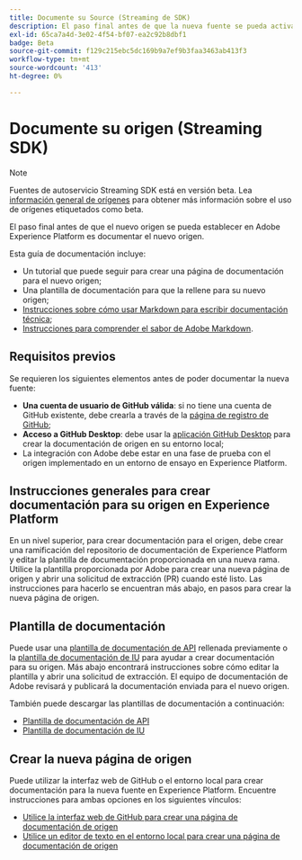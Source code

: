 ```yaml
---
title: Documente su Source (Streaming de SDK)
description: El paso final antes de que la nueva fuente se pueda activar en Adobe Experience Platform es documentar la nueva fuente.
exl-id: 65ca7a4d-3e02-4f54-bf07-ea2c92b8dbf1
badge: Beta
source-git-commit: f129c215ebc5dc169b9a7ef9b3faa3463ab413f3
workflow-type: tm+mt
source-wordcount: '413'
ht-degree: 0%

---
```


# Documente su origen (Streaming SDK)

>[!NOTE]
>
>Fuentes de autoservicio Streaming SDK está en versión beta. Lea [información general de orígenes](../../home.md#terms-and-conditions) para obtener más información sobre el uso de orígenes etiquetados como beta.

El paso final antes de que el nuevo origen se pueda establecer en Adobe Experience Platform es documentar el nuevo origen.

Esta guía de documentación incluye:

* Un tutorial que puede seguir para crear una página de documentación para el nuevo origen;
* Una plantilla de documentación para que la rellene para su nuevo origen;
* [Instrucciones sobre cómo usar Markdown para escribir documentación técnica](https://experienceleague.adobe.com/docs/contributor/contributor-guide/writing-essentials/markdown.html);
* [Instrucciones para comprender el sabor de Adobe Markdown](https://experienceleague.adobe.com/docs/contributor/contributor-guide/writing-essentials/markdown.html#custom-markdown-extensions).

## Requisitos previos

Se requieren los siguientes elementos antes de poder documentar la nueva fuente:

* **Una cuenta de usuario de GitHub válida**: si no tiene una cuenta de GitHub existente, debe crearla a través de la [página de registro de GitHub](https://github.com/);
* **Acceso a GitHub Desktop**: debe usar la [aplicación GitHub Desktop](https://desktop.github.com/) para crear la documentación de origen en su entorno local;
* La integración con Adobe debe estar en una fase de prueba con el origen implementado en un entorno de ensayo en Experience Platform.

## Instrucciones generales para crear documentación para su origen en Experience Platform

En un nivel superior, para crear documentación para el origen, debe crear una ramificación del repositorio de documentación de Experience Platform y editar la plantilla de documentación proporcionada en una nueva rama. Utilice la plantilla proporcionada por Adobe para crear una nueva página de origen y abrir una solicitud de extracción (PR) cuando esté listo. Las instrucciones para hacerlo se encuentran más abajo, en pasos para crear la nueva página de origen.

## Plantilla de documentación

Puede usar una [plantilla de documentación de API](streaming-template-api.md) rellenada previamente o la [plantilla de documentación de IU](streaming-template-ui.md) para ayudar a crear documentación para su origen. Más abajo encontrará instrucciones sobre cómo editar la plantilla y abrir una solicitud de extracción. El equipo de documentación de Adobe revisará y publicará la documentación enviada para el nuevo origen.

También puede descargar las plantillas de documentación a continuación:

* [Plantilla de documentación de API](../assets/streaming/streaming-template-api.zip)
* [Plantilla de documentación de IU](../assets/streaming/streaming-template-ui.zip)

## Crear la nueva página de origen

Puede utilizar la interfaz web de GitHub o el entorno local para crear documentación para la nueva fuente en Experience Platform. Encuentre instrucciones para ambas opciones en los siguientes vínculos:

* [Utilice la interfaz web de GitHub para crear una página de documentación de origen](../documentation/github.md)
* [Utilice un editor de texto en el entorno local para crear una página de documentación de origen](../documentation/text-editor.md)
